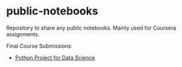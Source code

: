 # public-notebooks

Repository to share any public notebooks. Mainly used for Coursera assignments.

Final Course Submissions:

- [Python Project for Data Science](https://nbviewer.org/github/nviraj/public-notebooks/blob/main/coursera/python-project-for-data-science/Final%20Assignment.ipynb)
